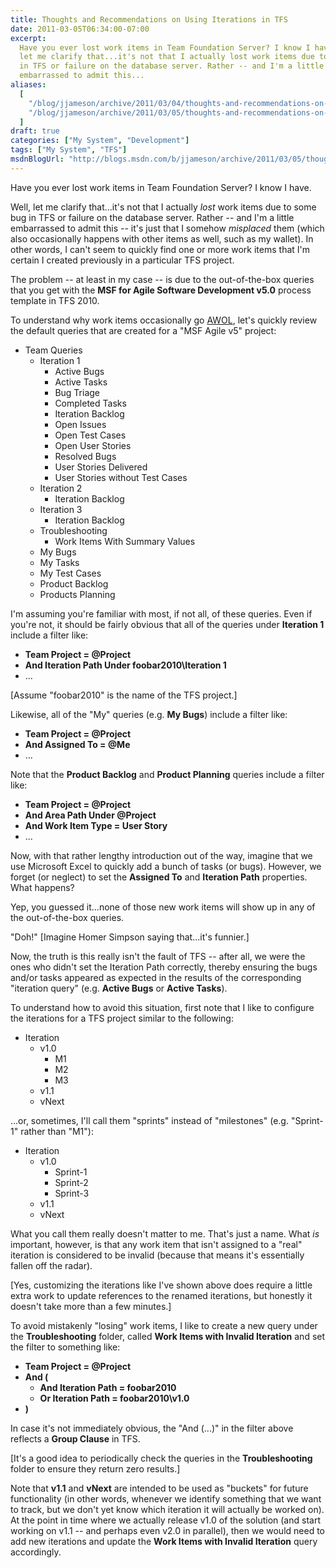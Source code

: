 ```yaml
---
title: Thoughts and Recommendations on Using Iterations in TFS
date: 2011-03-05T06:34:00-07:00
excerpt:
  Have you ever lost work items in Team Foundation Server? I know I have. Well,
  let me clarify that...it's not that I actually lost work items due to some bug
  in TFS or failure on the database server. Rather -- and I'm a little
  embarrassed to admit this...
aliases:
  [
    "/blog/jjameson/archive/2011/03/04/thoughts-and-recommendations-on-using-iterations-in-tfs.aspx",
    "/blog/jjameson/archive/2011/03/05/thoughts-and-recommendations-on-using-iterations-in-tfs.aspx",
  ]
draft: true
categories: ["My System", "Development"]
tags: ["My System", "TFS"]
msdnBlogUrl: "http://blogs.msdn.com/b/jjameson/archive/2011/03/05/thoughts-and-recommendations-on-using-iterations-in-tfs.aspx"
---
```


Have you ever lost work items in Team Foundation Server? I know I have.

Well, let me clarify that...it's not that I actually _lost_ work items due to
some bug in TFS or failure on the database server. Rather -- and I'm a little
embarrassed to admit this -- it's just that I somehow _misplaced_ them (which
also occasionally happens with other items as well, such as my wallet). In other
words, I can't seem to quickly find one or more work items that I'm certain I
created previously in a particular TFS project.

The problem -- at least in my case -- is due to the out-of-the-box queries that
you get with the **MSF for Agile Software Development v5.0** process template in
TFS 2010.

To understand why work items occasionally go
[AWOL](http://en.wikipedia.org/wiki/Desertion), let's quickly review the default
queries that are created for a "MSF Agile v5" project:

- Team Queries
  - Iteration 1
    - Active Bugs
    - Active Tasks
    - Bug Triage
    - Completed Tasks
    - Iteration Backlog
    - Open Issues
    - Open Test Cases
    - Open User Stories
    - Resolved Bugs
    - User Stories Delivered
    - User Stories without Test Cases
  - Iteration 2
    - Iteration Backlog
  - Iteration 3
    - Iteration Backlog
  - Troubleshooting
    - Work Items With Summary Values
  - My Bugs
  - My Tasks
  - My Test Cases
  - Product Backlog
  - Products Planning

I'm assuming you're familiar with most, if not all, of these queries. Even if
you're not, it should be fairly obvious that all of the queries under
**Iteration 1** include a filter like:

- **Team Project = @Project**
- **And Iteration Path Under foobar2010\Iteration 1**
- ...

[Assume "foobar2010" is the name of the TFS project.]

Likewise, all of the "My" queries (e.g. **My Bugs**) include a filter like:

- **Team Project = @Project**
- **And Assigned To = @Me**
- ...

Note that the **Product Backlog** and **Product Planning** queries include a
filter like:

- **Team Project = @Project**
- **And Area Path Under @Project**
- **And Work Item Type = User Story**
- ...

Now, with that rather lengthy introduction out of the way, imagine that we use
Microsoft Excel to quickly add a bunch of tasks (or bugs). However, we forget
(or neglect) to set the **Assigned To** and **Iteration Path** properties. What
happens?

Yep, you guessed it...none of those new work items will show up in any of the
out-of-the-box queries.

"Doh!" [Imagine Homer Simpson saying that...it's funnier.]

Now, the truth is this really isn't the fault of TFS -- after all, we were the
ones who didn't set the Iteration Path correctly, thereby ensuring the bugs
and/or tasks appeared as expected in the results of the corresponding "iteration
query" (e.g. **Active Bugs** or **Active Tasks**).

To understand how to avoid this situation, first note that I like to configure
the iterations for a TFS project similar to the following:

- Iteration
  - v1.0
    - M1
    - M2
    - M3
  - v1.1
  - vNext

...or, sometimes, I'll call them "sprints" instead of "milestones" (e.g.
"Sprint-1" rather than "M1"):

- Iteration
  - v1.0
    - Sprint-1
    - Sprint-2
    - Sprint-3
  - v1.1
  - vNext

What you call them really doesn't matter to me. That's just a name. What _is_
important, however, is that any work item that isn't assigned to a "real"
iteration is considered to be invalid (because that means it's essentially
fallen off the radar).

[Yes, customizing the iterations like I've shown above does require a little
extra work to update references to the renamed iterations, but honestly it
doesn't take more than a few minutes.]

To avoid mistakenly "losing" work items, I like to create a new query under the
**Troubleshooting** folder, called **Work Items with Invalid Iteration** and set
the filter to something like:

- **Team Project = @Project**
- **And (**
  - **And Iteration Path = foobar2010**
  - **Or Iteration Path = foobar2010\v1.0**
- **)**

In case it's not immediately obvious, the "And (...)" in the filter above
reflects a **Group Clause** in TFS.

[It's a good idea to periodically check the queries in the **Troubleshooting**
folder to ensure they return zero results.]

Note that **v1.1** and **vNext** are intended to be used as "buckets" for future
functionality (in other words, whenever we identify something that we want to
track, but we don't yet know which iteration it will actually be worked on). At
the point in time where we actually release v1.0 of the solution (and start
working on v1.1 -- and perhaps even v2.0 in parallel), then we would need to add
new iterations and update the **Work Items with Invalid Iteration** query
accordingly.
